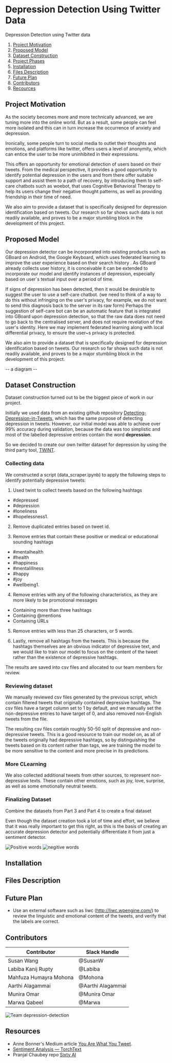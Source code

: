 # Depression Detection Using Twitter Data
Depression Detection using Twitter data

1. [Project Motivation](#motivation)
2. [Proposed Model](#proposedModel)
2. [Dataset Construction](#dataset)
3. [Project Phases](#phases)
4. [Installation](#installation)
5. [Files Description](#filesdiscription)
6. [Future Plan](#futureplan)
7. [Contributors](#contributors)
8. [Recources](#recources)



## Project Motivation <a name="motivation"></a>

As the society becomes more and more technically advanced, we are tuning more into the online world. But as a result, some people can feel more isolated and this can in turn increase the occurrence of anxiety and depression.

Ironically, some people turn to social media to outlet their thoughts and emotions, and platforms like twitter, offers users a level of anonymity, which can entice the user to be more uninhibited in their expressions.

This offers an opportunity for emotional detection of users based on their tweets. From the medical perspective, it provides a good opportunity to identify potential depression in the users and from there offer suitable support and assist them to a path of recovery, by introducing them to self-care chatbots such as woebot, that uses Cognitive Behavioral Therapy to help its users change their negative thought patterns, as well as providing friendship in their time of need.

We also aim to provide a dataset that is specifically designed for depression identification based on tweets. Our research so far shows such data is not readily available, and proves to be a major stumbling block in the development of this project.

## Proposed Model <a name="proposedModel"></a>

Our depression detector can be incorporated into existing products such as GBoard on Android, the Google Keyboard, which uses federated learning to improve the user experience based on their search history . As GBoard already collects user history, it is conceivable it can be extended to incorporate our model and identify instances of depression, especially based on user´s textual input over a period of time.

If signs of depression has been detected, then it would be desirable to suggest the user to use a self-care chatbot. (we need to think of a way to do this without infringing on the user's privacy, for example, we do not want to send this diagnosis back to the server in its raw form) Perhaps the suggestion of self-care bot can be an automatic feature that is integrated into GBoard upon depression detection, so that the raw data does not need to go back to the centralised server, and does not require revelation of the user's identity. Here we may implement federated learning along with local differential privacy, to ensure the user~s privacy is protected.

We also aim to provide a dataset that is specifically designed for depression identification based on tweets. Our research so far shows such data is not readily available, and proves to be a major stumbling block in the development of this project.

-- a diagram -- 


##  Dataset Construction <a name="dataset"></a>

Dataset construction turned out to be the biggest piece of work in our project.

Initially we used data from an existing github repository [Detecting-Depression-in-Tweets](https://github.com/viritaromero/Detecting-Depression-in-Tweets), which has the same purpose of detecting depression in tweets. However, our initial model was able to achieve over 99% accuracy during validation, because the data was too simplistic and most of the labelled depressive entries contain the word **depression**.

So we decided to create our own twitter dataset for depression by using the third party tool, [TWINT](https://github.com/twintproject/twint).


### Collecting data   

We constructed a script (data_scraper.ipynb) to apply the following steps to identify potentially depressive tweets:
1. Used twint to collect tweets based on the following hashtags
-    #depressed
-    #depression
-    #loneliness
-    #hopelessness1. 

2. Remove duplicated entries based on tweet id.

3. Remove entries that contain these positive or medical or educational sounding hashtags
-   #mentalhealth
-    #health
-    #happiness
-    #mentalillness
-    #happy
-    #joy
-    #wellbeing1. 

4. Remove entries with any of the following characteristics, as they are more likely to be promotional messages
 -  Containing more than three hashtags
-   Containing @mentions
-   Containing URLs

5. Remove entries with less than 25 characters, or 5 words.

6. Lastly, remove all hashtags from the tweets. This is because the hashtags themselves are an obvious indicator of depressive text, and we would like to train our model to focus on the content of the tweet rather than the existence of depressive hashtags.


The results are saved into csv files and allocated to our team members for review.


### Reviewing dataset

We manually reviewed csv files generated by the previous script, which contain filtered tweets that originally contained depressive hashtags. The csv files have a target column set to 1 by default, and we manually set the non-depressive entries to have target of 0, and also removed non-English tweets from the file.

The resulting csv files contain roughly 50-50 split of depressive and non-depressive tweets. This is a good resource to train our model on, as all of the tweets originally had depressive hashtags, so by distinguishing the tweets based on its content rather than tags, we are training the model to be more sensitive to the content and more precise in its predictions.


### More CLearning

We also collected additional tweets from other sources, to represent non-depressive texts. These contain other emotions, such as joy, love, surprise, as well as some emotionally neutral tweets. 

### Finalizing Dataset
Combine the datasets from Part 3 and Part 4 to create a final dataset



Even though the dataset creation took a lot of time and effort, we believe that it was really important to get this right, as this is the basis of creating an accurate depression detector and potentially differentiate it from just a sentiment detector.


![Positive words](https://user-images.githubusercontent.com/14244685/63386084-108a0d80-c3c4-11e9-8735-77afc986cc33.png)
![negitive words](https://user-images.githubusercontent.com/14244685/63386087-108a0d80-c3c4-11e9-9796-588ce316ed70.png)





## Installation<a name="installation"></a>

## Files Description<a name="filesdiscription"></a>


## Future Plan<a name="futureplan"></a>

- Use an external software such as liwc (http://liwc.wpengine.com/) to review the linguistic and emotional content of the tweets, and verify that the labels are correct.



## Contributors<a name="contributors"></a>

Contributor | Slack Handle
------------ | -------------
Susan Wang | @SusanW
Labiba Kanij Rupty | @Labiba 
Mahfuza Humayra Mohona | @Mohona 
Aarthi Alagammai | @Aarthi Alagammai
Munira Omar | @Munira Omar
Marwa Qabeel | @Marwa

![Team depression-detection](https://user-images.githubusercontent.com/14244685/63355476-00543d00-c388-11e9-961c-71f4bc01162b.png)

## Resources<a name="resources"></a>
- Anne Bonner's Medium article [You Are What You Tweet](https://towardsdatascience.com/you-are-what-you-tweet-7e23fb84f4ed).
- [Sentiment Analysis — TorchText](https://medium.com/@sonicboom8/sentiment-analysis-torchtext-55fb57b1fab8)
- Pranjal Chaubey repo [Sixty AI](https://github.com/pranjalchaubey/Sixty-AI)




